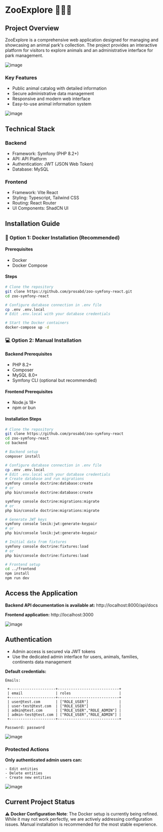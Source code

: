 # ZooExplore 🦁🐘🐒

## Project Overview

ZooExplore is a comprehensive web application designed for managing and showcasing an animal park's collection. The project provides an interactive platform for visitors to explore animals and an administrative interface for park management.

![image](https://github.com/prosabd/zoo-symfony-react/releases/download/README/home.png)

### Key Features
- Public animal catalog with detailed information
- Secure administrative data management
- Responsive and modern web interface
- Easy-to-use animal information system

![image](https://github.com/prosabd/zoo-symfony-react/releases/download/README/detail.png)
## Technical Stack

### Backend
- Framework: Symfony (PHP 8.2+)
- API: API Platform
- Authentication: JWT (JSON Web Token)
- Database: MySQL

### Frontend
- Framework: Vite React
- Styling: Typescript, Tailwind CSS
- Routing: React Router
- UI Components: ShadCN UI

## Installation Guide

### 🐳 Option 1: Docker Installation (Recommended)

#### Prerequisites
- Docker
- Docker Compose

#### Steps
```bash
# Clone the repository
git clone https://github.com/prosabd/zoo-symfony-react.git
cd zoo-symfony-react

# Configure database connection in .env file
cp .env .env.local
# Edit .env.local with your database credentials

# Start the Docker containers
docker-compose up -d
```

### 💻 Option 2: Manual Installation

#### Backend Prerequisites
- PHP 8.2+
- Composer
- MySQL 8.0+
- Symfony CLI (optional but recommended)

#### Frontend Prerequisites
- Node.js 18+
- npm or bun

#### Installation Steps
```bash
# Clone the repository
git clone https://github.com/prosabd/zoo-symfony-react
cd zoo-symfony-react
cd backend

# Backend setup
composer install

# Configure database connection in .env file
cp .env .env.local
# Edit .env.local with your database credentials
# Create database and run migrations
symfony console doctrine:database:create
# or
php bin/console doctrine:database:create

symfony console doctrine:migrations:migrate
# or
php bin/console doctrine:migrations:migrate

# Generate JWT keys
symfony console lexik:jwt:generate-keypair
# or
php bin/console lexik:jwt:generate-keypair

# Initial data from fixtures
symfony console doctrine:fixtures:load
# or
php bin/console doctrine:fixtures:load

# Frontend setup
cd ../frontend
npm install
npm run dev
```

## Access the Application
**Backend API documentation is available at:** http://localhost:8000/api/docs

**Frontend application:** http://localhost:3000

![image](https://github.com/prosabd/zoo-symfony-react/releases/download/README/animals.png)
## Authentication

- Admin access is secured via JWT tokens
- Use the dedicated admin interface for users, animals, families, continents data management

**Default credentials:**   

    Emails: 
     
     +---------------------+----------------------------+
     | email               | roles                      |
     +---------------------+----------------------------+
     | user@test.com       | ["ROLE_USER"]              |
     | user-test@test.com  | ["ROLE_USER"]              |
     | admin@test.com      | ["ROLE_USER","ROLE_ADMIN"] |
     | admin-test@test.com | ["ROLE_USER","ROLE_ADMIN"] |
     +---------------------+----------------------------+

    Password: password

![image](https://github.com/prosabd/zoo-symfony-react/releases/download/README/login.png)

### Protected Actions
**Only authenticated admin users can:**

    - Edit entities
    - Delete entities
    - Create new entities

![image](https://github.com/prosabd/zoo-symfony-react/releases/download/README/dashboard.png)

## Current Project Status

⚠️ **Docker Configuration Note**: 
The Docker setup is currently being refined. While it may not work perfectly, we are actively addressing configuration issues. Manual installation is recommended for the most stable experience.

